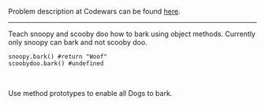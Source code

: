 Problem description at Codewars can be found
[here](https://www.codewars.com/kata/54dba07f03e88a4cec000caf/train/python).

-------------

Teach snoopy and scooby doo how to bark using object methods. Currently only snoopy can bark and not
scooby doo.
```
snoopy.bark() #return "Woof"
scoobydoo.bark() #undefined
```
<br>

Use method prototypes to enable all Dogs to bark.
